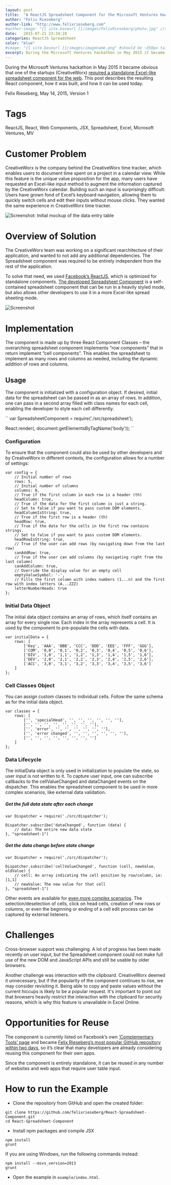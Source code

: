 ```yaml
---
layout: post
title:  "A ReactJS Spreadsheet Component for the Microsoft Ventures Hackathon"
author: "Felix Rieseberg"
author-link: "http://www.felixrieseberg.com"
#author-image: "{{ site.baseurl }}/images/FelixRieseberg/photo.jpg" //should be square dimensions
date:   2015-07-21 23:34:28
categories: ReactJS Spreadsheet
color: "blue"
#image: "{{ site.baseurl }}/images/imagename.png" #should be ~350px tall
excerpt: During the Microsoft Ventures hackathon in May 2015 it became obvious that one of the startups (CreativeWorx) [required a standalone Excel-like spreadsheet component for the web](https://github.com/felixrieseberg/React-Spreadsheet-Component). This post describes the resulting React component, how it was built, and how it can be used today.
---
```


During the Microsoft Ventures hackathon in May 2015 it became obvious that one of the startups (CreativeWorx) [required a standalone Excel-like spreadsheet component for the web](https://github.com/felixrieseberg/React-Spreadsheet-Component). This post describes the resulting React component, how it was built, and how it can be used today.

Felix Rieseberg, May 14, 2015, Version 1

# Tags

ReactJS, React, Web Components, JSX, Spreadsheet, Excel, Microsoft Ventures, MV

# Customer Problem

CreativeWorx is the company behind the CreativeWorx time tracker, which enables users to document time spent on a project in a calendar view. While this feature is the unique value proposition for the app, many users have requested an Excel-like input method to augment the information captured by the CreativeWorx calendar. Building such an input is surprisingly difficult: Users have grown fond of Excel’s keyboard navigation, allowing them to quickly switch cells and edit their inputs without mouse clicks.  They wanted the same experience in CreativeWorx time tracker.

![Screenshot: Initial mockup of the data entry table]({{site.baseurl}}/images/2015-07-21-Microsoft-Ventures-ReactJS-Spreadsheet_images/image001.png)

# Overview of Solution

The CreativeWorx team was working on a significant rearchitecture of their application, and wanted to not add any additional dependencies.  The Spreadsheet component was required to be entirely independent from the rest of the application.

To solve that need, we used [Facebook’s ReactJS](https://facebook.github.io/react/), which is optimized for standalone components. [The developed Spreadsheet Component](https://github.com/felixrieseberg/React-Spreadsheet-Component) is a self-contained spreadsheet component that can be run in a heavily styled mode, but also allows other developers to use it in a more Excel-like spread sheeting mode.

![Screenshot]({{site.baseurl}}/images/2015-07-21-Microsoft-Ventures-ReactJS-Spreadsheet_images/image002.png)

# Implementation

The component is made up by three React Component Classes – the overarching spreadsheet component implements “row components” that in return implement “cell components”. This enables the spreadsheet to implement as many rows and columns as needed, including the dynamic addition of rows and columns.

## Usage

The component is initialized with a configuration object. If desired, initial data for the spreadsheet can be passed in as an array of rows. In addition, one can pass in a second array filled with class names for each cell, enabling the developer to style each cell differently.

``
var SpreadsheetComponent = require('./src/spreadsheet');

React.render(<TableComponent initialData={initialData} config={config} spreadsheetId="1" cellClasses={classes} />, document.getElementsByTagName('body'));
``

### Configuration

To ensure that the component could also be used by other developers and by CreativeWorx in different contexts, the configuration allows for a number of settings:

```
var config = {
    // Initial number of rows
    rows: 5,
    // Initial number of columns
    columns: 8,
    // True if the first column in each row is a header (th)
    headColumn: true,
    // True if the data for the first column is just a string.
    // Set to false if you want to pass custom DOM elements.
    headColumnIsString: true,
    // True if the first row is a header (th)
    headRow: true,
    // True if the data for the cells in the first row contains strings.
    // Set to false if you want to pass custom DOM elements.
    headRowIsString: true,
    // True if the user can add rows (by navigating down from the last row)
    canAddRow: true,
    // True if the user can add columns (by navigating right from the last column)
    canAddColumn: true,
    // Override the display value for an empty cell
    emptyValueSymbol: '-',
    // Fills the first column with index numbers (1...n) and the first row with index letters (A...ZZZ)
    letterNumberHeads: true
};
```

### Initial Data Object

The initial data object contains an array of rows, which itself contains an array for every single row. Each index in the array represents a cell. It is used by the component to pre-populate the cells with data.

```
var initialData = {
    rows: [
        ['Key', 'AAA', 'BBB', 'CCC', 'DDD', 'EEE', 'FFF', 'GGG'],
        ['COM', '0,0', '0,1', '0,2', '0,3', '0,4', '0,5', '0,6'],
        ['DIV', '1,0', '1,1', '1,2', '1,3', '1,4', '1,5', '1,6'],
        ['DEV', '2,0', '2,1', '2,2', '2,3', '2,4', '2,5', '2,6'],
        ['ACC', '3,0', '3,1', '3,2', '3,3', '3,4', '3,5', '3,6']
    ]
};
```

### Cell Classes Object

You can assign custom classes to individual cells. Follow the same schema as for the initial data object.

```
var classes = {
    rows: [
        ['', 'specialHead', '', '', '', '', '', ''],
        ['', '', '', '', '', '', '', ''],
        ['', 'error', '', '', '', '', '', ''],
        ['', 'error changed', '', '', '', '', '', ''],
        ['', '', '', '', '', '', '', '']
    ]
};
```

### Data Lifecycle

The initialData object is only used in initialization to populate the state, so user input is not written to it. To capture user input, one can subscribe callbacks to the cellValueChanged and dataChanged events on the dispatcher. This enables the spreadsheet component to be used in more complex scenarios, like external data validation.

##### **Get the full data state after each change**

```
var Dispatcher = require('./src/dispatcher');

Dispatcher.subscribe('dataChanged', function (data) {
    // data: The entire new data state
}, "spreadsheet-1")
```

##### **Get the data change before state change**

```
var Dispatcher = require('./src/dispatcher');

Dispatcher.subscribe('cellValueChanged', function (cell, newValue, oldValue) {
    // cell: An array indicating the cell position by row/column, ie: [1,1]
    // newValue: The new value for that cell
}, "spreadsheet-1")
```

Other events are available for [even more complex scenarios](https://github.com/felixrieseberg/React-Spreadsheet-Component/#usage). The selection/deselection of cells, click on head cells, creation of new rows or columns, or even the beginning or ending of a cell edit process can be captured by external listeners.

# Challenges

Cross-browser support was challenging. A lot of progress has been made recently on user input, but the Spreadsheet component could not make full use of the new DOM and JavaScript APIs and still be usable by older browsers.

Another challenge was interaction with the clipboard. CreativeWorx deemed it unnecessary, but if the popularity of the component continues to rise, we may consider revisiting it.  Being able to copy and paste values without the current hiccups is likely to be a popular request. It's important to point out that browsers heavily restrict the interaction with the clipboard for security reasons, which is why this feature is unavailable in Excel Online.

# Opportunities for Reuse

The component is currently listed on Facebook’s own [‘Complementary Tools’ page](https://github.com/facebook/react/wiki/Complementary-Tools) and became [Felix Rieseberg’s most popular GitHub repository within two days](https://github.com/felixrieseberg/React-Spreadsheet-Component), so it’s clear that many developers are already considering reusing this component for their own apps.

Since the component is entirely standalone, it can be reused in any number of websites and web apps that require user table input.

# How to run the Example

- Clone the repository from GitHub and open the created folder:

```
git clone https://github.com/felixrieseberg/React-Spreadsheet-Component.git
cd React-Spreadsheet-Component
```

- Install npm packages and compile JSX

```
npm install 
grunt
```

If you are using Windows, run the following commands instead:

```
npm install --msvs_version=2013
grunt
```

- Open the example in `example/index.html`.